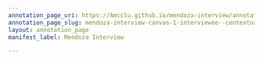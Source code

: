 ```yaml
---
annotation_page_uri: https://Amcclu.github.io/mendoza-interview/annotations/mendoza-interview-canvas-1-interviewee--contextualization.json
annotation_page_slug: mendoza-interview-canvas-1-interviewee--contextualization
layout: annotation_page
manifest_label: Mendoza Interview

---
```

